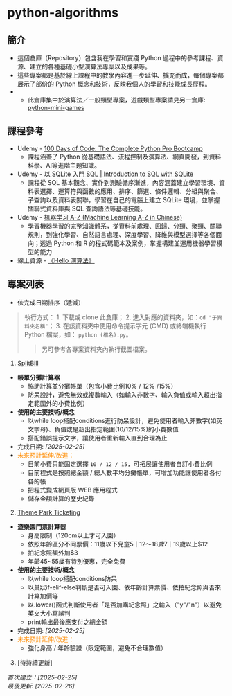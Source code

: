 # python-algorithms

## 簡介
   + 這個倉庫（Repository）包含我在學習和實踐 Python 過程中的參考課程、資源、建立的各種基礎小型演算法專案以及成果等。
   + 這些專案都是基於線上課程中的教學內容進一步延伸、擴充而成，每個專案都展示了部份的 Python 概念和技術，反映我個人的學習和技能成長歷程。
   + + 此倉庫集中於演算法／一般類型專案，遊戲類型專案請見另一倉庫: [python-mini-games](https://github.com/AH-DevWorks/python-mini-games)

## 課程參考
+ Udemy - [100 Days of Code: The Complete Python Pro Bootcamp](https://www.udemy.com/course/100-days-of-code/)
  + 課程涵蓋了 Python 從基礎語法、流程控制及演算法、網頁開發，到資料科學、AI等進階主題知識。
+ Udemy - [以 SQLite 入門 SQL | Introduction to SQL with SQLite](https://www.udemy.com/course/introduction-to-sql-with-sqlite)
  + 課程從 SQL 基本觀念、實作到測驗循序漸進，內容涵蓋建立學習環境、資料表選擇、運算符與函數的應用、排序、篩選、條件邏輯、分組與聚合、子查詢以及資料表關聯，學習在自己的電腦上建立 SQLite 環境，並掌握關聯式資料庫與 SQL 查詢語法等基礎技能。
+ Udemy - [机器学习 A-Z (Machine Learning A-Z in Chinese)](https://www.udemy.com/course/machinelearningchinese/)
  + 學習機器學習的完整知識體系，從資料前處理、回歸、分類、聚類、關聯規則，到強化學習、自然語言處理、深度學習、降維與模型選擇等各個面向；透過 Python 和 R 的程式碼範本及案例，掌握構建並運用機器學習模型的能力
+ 線上資源 - [《Hello 演算法》](https://www.hello-algo.com/zh-hant/)

## 專案列表
+ 依完成日期排序（遞減）
> 執行方式： 1. 下載或 clone 此倉庫； 2. 進入對應的資料夾，如：`cd "子資料夾名稱"`； 3. 在該資料夾中使用命令提示字元 (CMD) 或終端機執行 Python 檔案，如： `python (檔名).py`。
>> 另可參考各專案資料夾內執行截圖檔案。

1. [SplitBill](./SplitBill/)
  + **帳單分攤計算器**
    + 協助計算並分攤帳單（包含小費比例10% / 12% /15%）
    + 防呆設計，避免無效或複數輸入（如輸入非數字、輸入負值或輸入超出指定範圍外的小費比例）
  + **使用的主要技術/概念**
    + 以while loop搭配conditions進行防呆設計，避免使用者輸入非數字(如英文字母)、負值或是超出指定範圍(10/12/15%)的小費數值
    + 搭配錯誤提示文字，讓使用者重新輸入直到合理為止
  + 完成日期: *[2025-02-25]*
  + <span style="color: darkorange">未來預計延伸/改進：</span>
    + 目前小費只能固定選擇 `10 / 12 / 15`，可拓展讓使用者自訂小費比例
    + 目前程式是按照總金額 / 總人數平均分攤帳單，可增加功能讓使用者各付各的帳
    + 把程式變成網頁版 WEB 應用程式
    + 儲存金額計算的歷史紀錄

2. [Theme Park Ticketing](./Theme%20Park%20Ticketing)
  + **遊樂園門票計算器**
    + 身高限制（120cm以上才可入園）
    + 依照年齡區分不同票價：11歲以下兒童$5｜12～18歲$7｜19歲以上$12
    + 拍紀念照額外加$3
    + 年齡45~55歲有特別優惠，完全免費
  + **使用的主要技術/概念**
    + 以while loop搭配conditions防呆
    + 以巢狀if-elif-else判斷是否可入園、依年齡計算票價、依拍紀念照與否來計算加價等
    + 以.lower()函式判斷使用者「是否加購紀念照」之輸入（"y"/"n"）以避免英文大小寫誤判
    + print輸出最後應支付之總金額
  + 完成日期: *[2025-02-25]*
  + <span style="color: darkorange">未來預計延伸/改進：</span>
    + 強化身高 / 年齡驗證（限定範圍，避免不合理數值）

3. [待持續更新]




*首次建立：[2025-02-25]*  
*最後更新: [2025-02-26]*